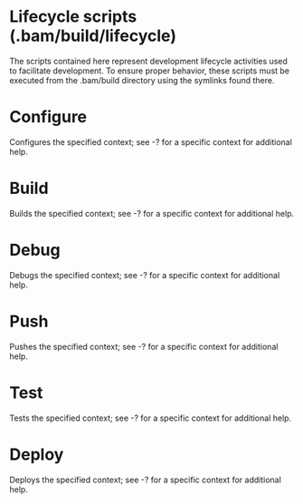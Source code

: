 # Lifecycle scripts (.bam/build/lifecycle)

The scripts contained here represent development lifecycle activities used to facilitate development.  To ensure proper behavior, these scripts must be executed from the .bam/build directory using the symlinks found there.

# Configure
Configures the specified context; see -? for a specific context for additional help.

# Build
Builds the specified context; see -? for a specific context for additional help.

# Debug
Debugs the specified context; see -? for a specific context for additional help.

# Push
Pushes the specified context; see -? for a specific context for additional help.

# Test
Tests the specified context; see -? for a specific context for additional help.

# Deploy
Deploys the specified context; see -? for a specific context for additional help.
